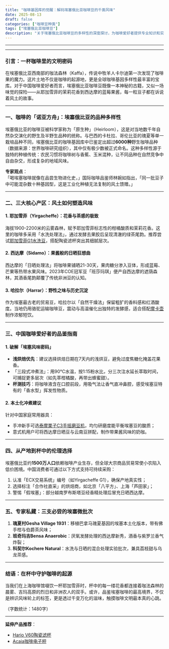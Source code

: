 ```yaml
---
title: "咖啡基因库的觉醒：解码埃塞俄比亚咖啡豆的千面风味"
date: 2025-08-13
draft: false
categories: ["咖啡豆种类"]
tags: ["埃塞俄比亚咖啡豆"]
description: "关于埃塞俄比亚咖啡豆的多样性的深度探讨，为咖啡爱好者提供专业知识和实用指南。"
---
```


---

---

### 引言：一杯咖啡里的文明密码  
在埃塞俄比亚西南部的咖法森林（Kaffa），传说中牧羊人卡尔迪第一次发现了咖啡果的魔力。这片土地不仅是咖啡的起源地，更是全球咖啡基因多样性最丰富的宝库。对于中国咖啡爱好者而言，埃塞俄比亚咖啡豆既像一本神秘的古籍，又似一场味觉的探险——从耶加雪菲的茉莉花香到西达摩的蓝莓果酱，每一粒豆子都在诉说着风土的故事。

---

### 一、咖啡的「诺亚方舟」：埃塞俄比亚的品种多样性  
埃塞俄比亚的咖啡豆被科学家称为「原生种」（Heirloom），这是对当地数千年自然杂交演化的野生及半野生品种的统称。与巴西的卡杜拉、哥伦比亚的瑰夏等单一栽培品种不同，埃塞俄比亚的咖啡基因库中已鉴定出超过**6000种**野生咖啡品种（数据来源：世界咖啡研究组织），其中仅有极少数被正式命名。这种多样性源于独特的种植传统：农民习惯将咖啡树与香蕉、玉米混种，让不同品种在自然竞争中自由杂交，形成复杂的地域风味。

**专家观点**：  
「喝埃塞咖啡就像在品尝生物进化史，」国际咖啡品鉴师林婉如指出，「同一批豆子中可能混杂数十种基因型，这是工业化种植无法复制的风土馈赠。」

---

### 二、三大核心产区：风土如何塑造风味  
#### 1. 耶加雪菲（Yirgacheffe）：花香与茶感的极致  
海拔1900-2200米的云雾森林，赋予耶加雪菲标志性的柑橘酸质和茉莉花香。这里的咖啡多采用「水洗处理法」，通过发酵去果胶后呈现清澈的绿茶尾韵。推荐尝试[耶加雪菲G1水洗豆](https://www.amazon.com/s?k=%E8%80%B6%E5%8A%A0%E9%9B%AA%E8%8F%B2G1%E6%B0%B4%E6%B4%97%E8%B1%86&tag=coffeeprism-20)，搭配陶瓷滤杯突出其细腻层次。

#### 2. 西达摩（Sidamo）：果酱般的日晒狂想曲  
西达摩的「日晒处理法」将咖啡果铺晒21-30天，果肉糖分渗入豆体，形成蓝莓、芒果等热带水果风味。2023年COE冠军豆「班莎玛琪」便产自西达摩的遮荫森林，其酒香尾韵颠覆了传统非洲豆的认知。

#### 3. 哈拉尔（Harrar）：野性之味与历史沉淀  
作为埃塞最古老的贸易豆，哈拉尔以「自然干燥法」保留粗犷的香料感和红酒酸度。当地仍用骆驼运输咖啡豆，震动与高温催化出独特的发酵感，适合搭配[摩卡壶](https://www.amazon.com/s?k=%E6%91%A9%E5%8D%A1%E5%A3%B6&tag=coffeeprism-20)制作浓郁短饮。

---

### 三、中国咖啡爱好者的品鉴指南  
#### 1. 破解「埃塞风味密码」  
- **浅烘焙优先**：建议选择烘焙日期在7天内的浅烘豆，避免过度焦糖化掩盖花果香。  
- 「三段式冲煮法」：用90℃水温，按1:15粉水比，分三次注水延长萃取时间，可捕捉更多层次（如先萃柑橘酸，再带出蜂蜜甜）。  
- **杯测技巧**：将咖啡液含在口腔前段，用吸气法让香气直冲鼻腔，感受埃塞豆特有的「香水型」挥发性物质。

#### 2. 本土化冲煮建议  
针对中国家庭常用器具：  
- 手冲新手可选[泰摩栗子C3手摇磨豆机](https://www.amazon.com/s?k=%E6%B3%B0%E6%91%A9%E6%A0%97%E5%AD%90C3%E6%89%8B%E6%91%87%E7%A3%A8%E8%B1%86%E6%9C%BA&tag=coffeeprism-20)，均匀研磨度能平衡埃塞豆的酸质；  
- 意式机用户可将西达摩日晒豆与云南豆拼配，制作带果酱风味的奶咖。

---

### 四、从产地到杯中的伦理选择  
埃塞俄比亚约**1500万人口**依赖咖啡产业生存，但全球大宗商品贸易常使小农陷入低价困境。中国消费者可通过以下方式支持可持续采购：  
1. 认准「ECX交易系统」编号（如Yirgacheffe G1），确保产地真实性；  
2. 选择标注「合作社直采」的烘焙商，如北京「八平方」、上海「芦田家」；  
3. 警惕「假埃塞」：部分越南罗布斯塔豆经香精处理后冒充日晒西达摩。

---

### 五、专家私藏：三支必尝的埃塞微批次  
1. **瑰夏村Gesha Village 1931**：移植巴拿马瑰夏基因的埃塞本土化版本，带有佛手柑与伯爵茶风味；  
2. **班奇玛吉Bensa Anaerobic**：厌氧发酵处理的西达摩新秀，酒香与紫罗兰香气炸裂；  
3. **科契尔Kochere Natural**：水洗与日晒的混合处理实验批次，兼具荔枝甜与乌龙茶感。

---

### 结语：在杯中守护咖啡的起源  
当我们在上海咖啡馆啜饮一杯耶加雪菲时，杯中的每一缕花香都连接着咖法森林的晨雾、吉玛高原的烈日和非洲农人的双手。或许，品鉴埃塞咖啡的最高境界，不仅是辨识风味轮上的标签，更是透过千变万化的滋味，触摸咖啡文明最本真的心跳。

（字数统计：1480字）  

---  
**延伸产品推荐**：  
- [Hario V60陶瓷滤杯](https://www.amazon.com/s?k=Hario%20V60%E9%99%B6%E7%93%B7%E6%BB%A4%E6%9D%AF&tag=coffeeprism-20)  
- [Acaia咖啡电子秤](https://www.amazon.com/s?k=Acaia%E5%92%96%E5%95%A1%E7%94%B5%E5%AD%90%E7%A7%A4&tag=coffeeprism-20)